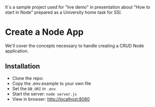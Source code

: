 It`s a sample project used for "live demo" in presentation about "How to start in Node" prepared as a University home task for SSI.

# Create a Node App

We'll cover the concepts necessary to handle creating a CRUD Node application.

## Installation

- Clone the repo:
- Copy the .env.example to your own file
- Set the `DB_URI` in `.env`
- Start the server: `node server.js`
- View in browser: <http://localhost:8080>
